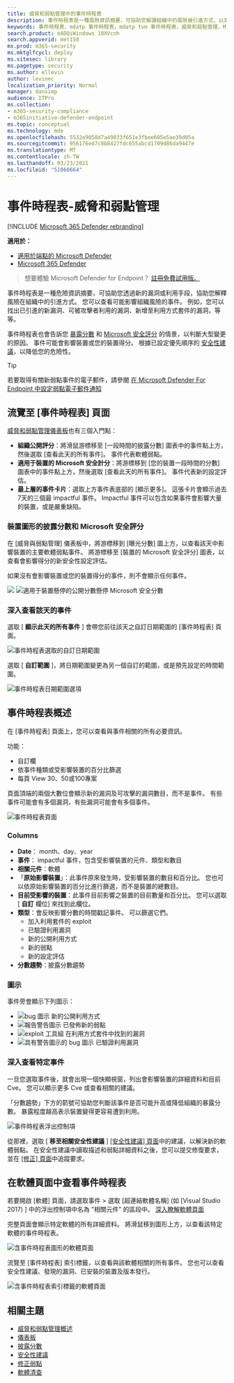 ```yaml
---
title: 威脅和弱點管理中的事件時程表
description: 事件時程表是一種風險資訊摘要，可協助您解讀組織中的風險被引進方式，以及哪些緩解措施減少。
keywords: 事件時程表，mdatp 事件時程表，mdatp tvm 事件時程表，威脅和弱點管理，Microsoft Defender for Endpoint
search.product: eADQiWindows 10XVcnh
search.appverid: met150
ms.prod: m365-security
ms.mktglfcycl: deploy
ms.sitesec: library
ms.pagetype: security
ms.author: ellevin
author: levinec
localization_priority: Normal
manager: dansimp
audience: ITPro
ms.collection:
- m365-security-compliance
- m365initiative-defender-endpoint
ms.topic: conceptual
ms.technology: mde
ms.openlocfilehash: 5532e9058d7a49033f651e3fbee605e5ae39d05a
ms.sourcegitcommit: 956176ed7c8b8427fdc655abcd1709d86da9447e
ms.translationtype: MT
ms.contentlocale: zh-TW
ms.lasthandoff: 03/23/2021
ms.locfileid: "51060664"
---
```

# <a name="event-timeline---threat-and-vulnerability-management"></a>事件時程表-威脅和弱點管理

[!INCLUDE [Microsoft 365 Defender rebranding](../../includes/microsoft-defender.md)]


**適用於：**
- [適用於端點的 Microsoft Defender](https://go.microsoft.com/fwlink/?linkid=2154037)
- [Microsoft 365 Defender](https://go.microsoft.com/fwlink/?linkid=2118804)

>想要體驗 Microsoft Defender for Endpoint？ [註冊免費試用版。](https://www.microsoft.com/microsoft-365/windows/microsoft-defender-atp?ocid=docs-wdatp-portaloverview-abovefoldlink)

事件時程表是一種危險資訊摘要，可協助您透過新的漏洞或利用手段，協助您解釋風險在組織中的引進方式。 您可以查看可能影響組織風險的事件。 例如，您可以找出已引進的新漏洞、可被攻擊者利用的漏洞、新增至利用方式套件的漏洞，等等。

事件時程表也會告訴您 [暴露分數](tvm-exposure-score.md) 和 [Microsoft 安全評分](tvm-microsoft-secure-score-devices.md) 的情景，以判斷大型變更的原因。 事件可能會影響裝置或您的裝置得分。 根據已設定優先順序的 [安全性建議](tvm-security-recommendation.md)，以降低您的危險性。

>[!TIP]
>若要取得有關新弱點事件的電子郵件，請參閱 [在 Microsoft Defender For Endpoint 中設定弱點電子郵件通知](configure-vulnerability-email-notifications.md)

## <a name="navigate-to-the-event-timeline-page"></a>流覽至 [事件時程表] 頁面

[威脅和弱點管理儀表板](tvm-dashboard-insights.md)也有三個入門點：

- **組織公開評分**：將滑鼠游標移至 [一段時間的披露分數] 圖表中的事件點上方，然後選取 [查看此天的所有事件]。 事件代表軟體弱點。
- **適用于裝置的 Microsoft 安全計分**：將游標移到 [您的裝置一段時間的分數] 圖表中的事件點上方，然後選取 [查看此天的所有事件]。 事件代表新的設定評估。
- **最上層的事件卡片**：選取上方事件表底部的 [顯示更多]。 這張卡片會顯示過去7天的三個最 impactful 事件。 Impactful 事件可以包含如果事件會影響大量的裝置，或是嚴重缺陷。

### <a name="exposure-score-and-microsoft-secure-score-for-devices-graphs"></a>裝置圖形的披露分數和 Microsoft 安全評分

在 [威脅與弱點管理] 儀表板中，將游標移到 [曝光分數] 圖上方，以查看該天中影響裝置的主要軟體弱點事件。 將游標移至 [裝置的 Microsoft 安全評分] 圖表，以查看會影響得分的新安全性設定評估。

如果沒有會影響裝置或您的裝置得分的事件，則不會顯示任何事件。

![](images/tvm-event-timeline-exposure-score350.png) 
 ![ 適用于裝置懸停的公開分數懸停 Microsoft 安全分數](images/tvm-event-timeline-device-hover360.png)

### <a name="drill-down-to-events-from-that-day"></a>深入查看該天的事件

選取 [ **顯示此天的所有事件** ] 會帶您前往該天之自訂日期範圍的 [事件時程表] 頁面。

![事件時程表選取的自訂日期範圍](images/tvm-event-timeline-drilldown.png)

選取 [ **自訂範圍** ]，將日期範圍變更為另一個自訂的範圍，或是預先設定的時間範圍。

![事件時程表日期範圍選項](images/tvm-event-timeline-dates.png)

## <a name="event-timeline-overview"></a>事件時程表概述

在 [事件時程表] 頁面上，您可以查看與事件相關的所有必要資訊。 

功能：

- 自訂欄
- 依事件種類或受影響裝置的百分比篩選
- 每頁 View 30、50或100專案

頁面頂端的兩個大數位會顯示新的漏洞及可攻擊的漏洞數目，而不是事件。 有些事件可能會有多個漏洞，有些漏洞可能會有多個事件。

![事件時程表頁面](images/tvm-event-timeline-overview-mixed-type.png)

### <a name="columns"></a>Columns

- **Date**： month、day、year
- **事件**： impactful 事件，包含受影響裝置的元件、類型和數目
- **相關元件**：軟體
- 「**原始影響裝置**」：此事件原來發生時，受影響裝置的數目和百分比。 您也可以依原始影響裝置的百分比進行篩選，而不是裝置的總數目。
- **目前受影響的裝置**：此事件目前影響之裝置的目前數量和百分比。 您可以選取 [ **自訂** 欄位] 來找到此欄位。
- **類型**：會反映影響分數的時間戳記事件。 可以篩選它們。
    - 加入利用套件的 exploit
    - 已驗證利用漏洞
    - 新的公開利用方式
    - 新的弱點
    - 新的設定評估
- **分數趨勢**：披露分數趨勢

### <a name="icons"></a>圖示

事件旁會顯示下列圖示：

- ![bug 圖示](images/tvm-black-bug-icon.png) 新的公開利用方式
- ![報告警告圖示](images/report-warning-icon.png) 已發佈新的弱點
- ![exploit 工具組](images/bug-lightning-icon2.png) 在利用方式套件中找到的漏洞
- ![具有警告圖示的 bug 圖示](images/bug-caution-icon2.png) 已驗證利用漏洞

### <a name="drill-down-to-a-specific-event"></a>深入查看特定事件

一旦您選取事件後，就會出現一個快顯視窗，列出會影響裝置的詳細資料和目前 Cve。 您可以顯示更多 Cve 或查看相關的建議。

「分數趨勢」下方的箭號可協助您判斷該事件是否可能升高或降低組織的暴露分數。 暴露程度越高表示裝置變得更容易遭到利用。

![事件時程表浮出控制項](images/tvm-event-timeline-flyout500.png)

從那裡，選取 [ **移至相關安全性建議** ] [ [安全性建議] 頁面](tvm-security-recommendation.md)中的建議，以解決新的軟體弱點。 在安全性建議中讀取描述和弱點詳細資料之後，您可以提交修復要求，並在 [ [修正] 頁面](tvm-remediation.md)中追蹤要求。  

## <a name="view-event-timelines-in-software-pages"></a>在軟體頁面中查看事件時程表

若要開啟 [軟體] 頁面，請選取事件 > 選取 [超連結軟體名稱] (如 [Visual Studio 2017) ] 中的浮出控制項中名為 "相關元件" 的區段中。 [深入瞭解軟體頁面](tvm-software-inventory.md#software-pages)

完整頁面會顯示特定軟體的所有詳細資料。 將滑鼠移到圖形上方，以查看該特定軟體的事件時程表。

![含事件時程表圖形的軟體頁面](images/tvm-event-timeline-software2.png)

流覽至 [事件時程表] 索引標籤，以查看與該軟體相關的所有事件。 您也可以查看安全性建議、發現的漏洞、已安裝的裝置及版本發行。

![含事件時程表索引標籤的軟體頁面](images/tvm-event-timeline-software-pages.png)

## <a name="related-topics"></a>相關主題

- [威脅和弱點管理概述](next-gen-threat-and-vuln-mgt.md)
- [儀表板](tvm-dashboard-insights.md)
- [披露分數](tvm-exposure-score.md)
- [安全性建議](tvm-security-recommendation.md)
- [修正弱點](tvm-remediation.md)
- [軟體清查](tvm-software-inventory.md)

